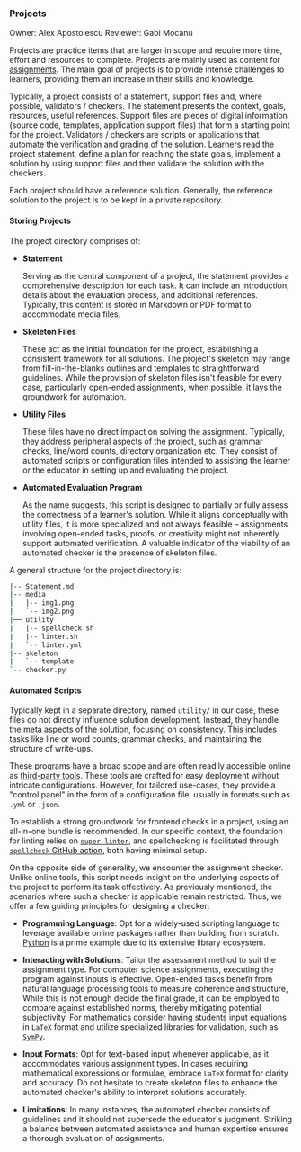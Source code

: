 ### Projects

Owner: Alex Apostolescu
Reviewer: Gabi Mocanu

Projects are practice items that are larger in scope and require more time, effort and resources to complete.
Projects are mainly used as content for [assignments](../../../use-deliver/assignments/reading/README.md).
The main goal of projects is to provide intense challenges to learners, providing them an increase in their skills and knowledge.

Typically, a project consists of a statement, support files and, where possible, validators / checkers.
The statement presents the context, goals, resources, useful references.
Support files are pieces of digital information (source code, templates, application support files) that form a starting point for the project.
Validators / checkers are scripts or applications that automate the verification and grading of the solution.
Learners read the project statement, define a plan for reaching the state goals, implement a solution by using support files and then validate the solution with the checkers.

Each project should have a reference solution.
Generally, the reference solution to the project is to be kept in a private repository.

#### Storing Projects

The project directory comprises of:

- **Statement**

  Serving as the central component of a project, the statement provides a comprehensive description for each task.
  It can include an introduction, details about the evaluation process, and additional references.
  Typically, this content is stored in Markdown or PDF format to accommodate media files.

- **Skeleton Files**

  These act as the initial foundation for the project, establishing a consistent framework for all solutions.
  The project's skeleton may range from fill-in-the-blanks outlines and templates to straightforward guidelines.
  While the provision of skeleton files isn't feasible for every case, particularly open-ended assignments, when possible, it lays the groundwork for automation.

- **Utility Files**

  These files have no direct impact on solving the assignment.
  Typically, they address peripheral aspects of the project, such as grammar checks, line/word counts, directory organization etc.
  They consist of automated scripts or configuration files intended to assisting the learner or the educator in setting up and evaluating the project.

- **Automated Evaluation Program**

  As the name suggests, this script is designed to partially or fully assess the correctness of a learner's solution.
  While it aligns conceptually with utility files, it is more specialized and not always feasible – assignments involving open-ended tasks, proofs, or creativity might not inherently support automated verification.
  A valuable indicator of the viability of an automated checker is the presence of skeleton files.

A general structure for the project directory is:

```bash
|-- Statement.md
|-- media
|   |-- img1.png
|   `-- img2.png
|── utility
|   |-- spellcheck.sh
|   |-- linter.sh
|   `-- linter.yml
|-- skeleton
|   `-- template
`-- checker.py
```

#### Automated Scripts

Typically kept in a separate directory, named `utility/` in our case, these files do not directly influence solution development.
Instead, they handle the meta aspects of the solution, focusing on consistency.
This includes tasks like line or word counts, grammar checks, and maintaining the structure of write-ups.

These programs have a broad scope and are often readily accessible online as [third-party tools](#third-party-open-tools-employed).
These tools are crafted for easy deployment without intricate configurations.
However, for tailored use-cases, they provide a "control panel" in the form of a configuration file, usually in formats such as `.yml` or `.json`.

To establish a strong groundwork for frontend checks in a project, using an all-in-one bundle is recommended.
In our specific context, the foundation for linting relies on [`super-linter`](https://github.com/super-linter/super-linter), and spellchecking is facilitated through [`spellcheck` GitHub action](https://github.com/rojopolis/spellcheck-github-actions), both having minimal setup.

On the opposite side of generality, we encounter the assignment checker.
Unlike online tools, this script needs insight on the underlying aspects of the project to perform its task effectively.
As previously mentioned, the scenarios where such a checker is applicable remain restricted.
Thus, we offer a few guiding principles for designing a checker:

- **Programming Language**: Opt for a widely-used scripting language to leverage available online packages rather than building from scratch.
  [Python](https://www.python.org/) is a prime example due to its extensive library ecosystem.

- **Interacting with Solutions**: Tailor the assessment method to suit the assignment type.
  For computer science assignments, executing the program against inputs is effective.
  Open-ended tasks benefit from natural language processing tools to measure coherence and structure,
  While this is not enough decide the final grade, it can be employed to compare against established norms, thereby mitigating potential subjectivity.
  For mathematics consider having students input equations in `LaTeX` format and utilize specialized libraries for validation, such as [`SymPy`](https://www.sympy.org/).

- **Input Formats**: Opt for text-based input whenever applicable, as it accommodates various assignment types.
  In cases requiring mathematical expressions or formulae, embrace `LaTeX` format for clarity and accuracy.
  Do not hesitate to create skeleton files to enhance the automated checker's ability to interpret solutions accurately.

- **Limitations**: In many instances, the automated checker consists of guidelines and it should not supersede the educator's judgment.
  Striking a balance between automated assistance and human expertise ensures a thorough evaluation of assignments.
